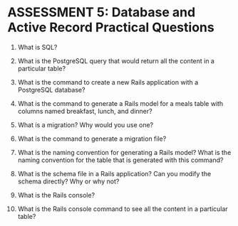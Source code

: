 # ASSESSMENT 5: Database and Active Record Practical Questions

1. What is SQL?


2. What is the PostgreSQL query that would return all the content in a particular table?


3. What is the command to create a new Rails application with a PostgreSQL database?


4. What is the command to generate a Rails model for a meals table with columns named breakfast, lunch, and dinner?


5. What is a migration? Why would you use one?


6. What is the command to generate a migration file?


7. What is the naming convention for generating a Rails model? What is the naming convention for the table that is generated with this command?


8. What is the schema file in a Rails application? Can you modify the schema directly? Why or why not?


9. What is the Rails console?


10. What is the Rails console command to see all the content in a particular table?
